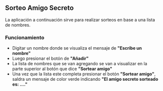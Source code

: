 ## Sorteo Amigo Secreto
La aplicación a continuación sirve para realizar sorteos en base a una lista de nombres.

### Funcionamiento
* Digitar un nombre donde se visualiza el mensaje de **"Escribe un nombre"**
* Luego presionar el botón de **"Añadir"**
* La lista de nombres que se van agregando se van a visualizar en la parte superior al botón que dice **"Sortear amigo"**
* Una vez que la lista este completa presionar el botón **"Sortear amigo"**, saldra un mensaje de color verde indicando **"El amigo secreto sorteado es: ...."**
